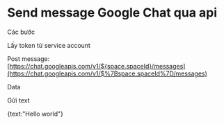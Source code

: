 # Send message Google Chat qua api

Các bước

Lấy token từ service account

Post message: [https://chat.googleapis.com/v1/${space.spaceId}/messages](https://chat.googleapis.com/v1/$%7Bspace.spaceId%7D/messages)

Data

Gửi text

{text:"Hello world"}
